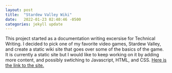 ```yaml
---
layout: post
title:  "Stardew Valley Wiki"
date:   2022-01-23 02:40:46 -0500
categories: jekyll update
---
```

This project started as a documentation writing excersise for Technical Writing. I decided to pick one of my favorite video games, Stardew Valley, and create a static wiki site that goes over some of the basics of the game. It is currently a static site but I would like to keep working on it by adding more content, and possibly swtiching to Javascript, HTML, and CSS. [Here is the link to the site.](https://teaguejk.github.io/stardew_valley/)